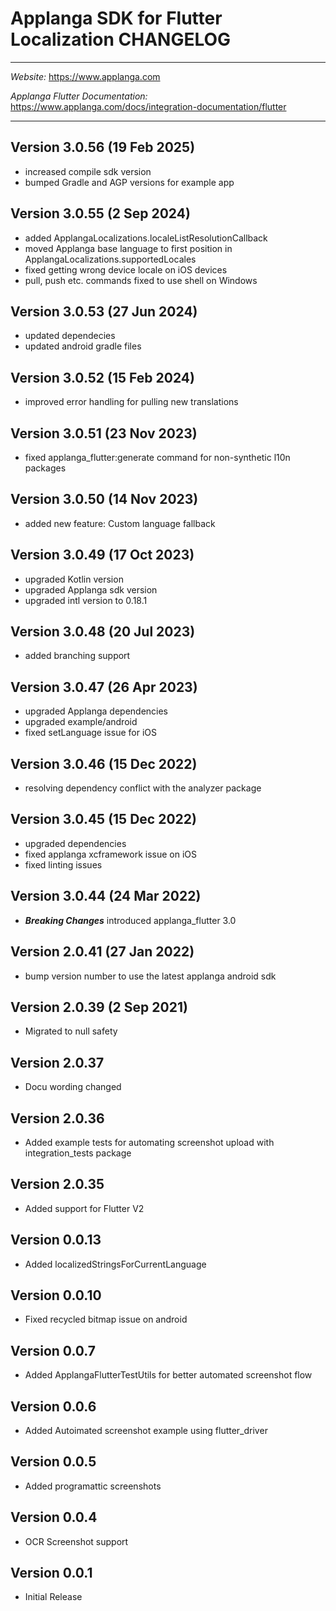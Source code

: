 # Applanga SDK for Flutter Localization CHANGELOG
***
*Website:* https://www.applanga.com

*Applanga Flutter Documentation:* https://www.applanga.com/docs/integration-documentation/flutter
***

## Version 3.0.56 (19 Feb 2025) 
* increased compile sdk version
* bumped Gradle and AGP versions for example app

## Version 3.0.55 (2 Sep 2024) 
* added ApplangaLocalizations.localeListResolutionCallback
* moved Applanga base language to first position in ApplangaLocalizations.supportedLocales
* fixed getting wrong device locale on iOS devices
* pull, push etc. commands fixed to use shell on Windows

## Version 3.0.53 (27 Jun 2024) 
* updated dependecies
* updated android gradle files

## Version 3.0.52 (15 Feb 2024) 
* improved error handling for pulling new translations

## Version 3.0.51 (23 Nov 2023)
* fixed applanga_flutter:generate command for non-synthetic l10n packages

## Version 3.0.50 (14 Nov 2023) 
* added new feature: Custom language fallback

## Version 3.0.49 (17 Oct 2023) 
* upgraded Kotlin version
* upgraded Applanga sdk version
* upgraded intl version to 0.18.1

## Version 3.0.48 (20 Jul 2023) 
* added branching support

## Version 3.0.47 (26 Apr 2023) 
* upgraded Applanga dependencies
* upgraded example/android
* fixed setLanguage issue for iOS

## Version 3.0.46 (15 Dec 2022) 
* resolving dependency conflict with the analyzer package

## Version 3.0.45 (15 Dec 2022) 
* upgraded dependencies
* fixed applanga xcframework issue on iOS
* fixed linting issues

## Version 3.0.44 (24 Mar 2022) 
* ___Breaking Changes___ introduced applanga_flutter 3.0 

## Version 2.0.41 (27 Jan 2022) 
* bump version number to use the latest applanga android sdk 

## Version 2.0.39 (2 Sep 2021) 
* Migrated to null safety

## Version 2.0.37
* Docu wording changed

## Version 2.0.36
* Added example tests for automating screenshot upload with integration_tests package

## Version 2.0.35
* Added support for Flutter V2

## Version 0.0.13
* Added localizedStringsForCurrentLanguage

## Version 0.0.10
* Fixed recycled bitmap issue on android

## Version 0.0.7

* Added ApplangaFlutterTestUtils for better automated screenshot flow

## Version 0.0.6

* Added Autoimated screenshot example using flutter_driver

## Version 0.0.5

* Added programattic screenshots

## Version 0.0.4

* OCR Screenshot support


## Version 0.0.1

* Initial Release
